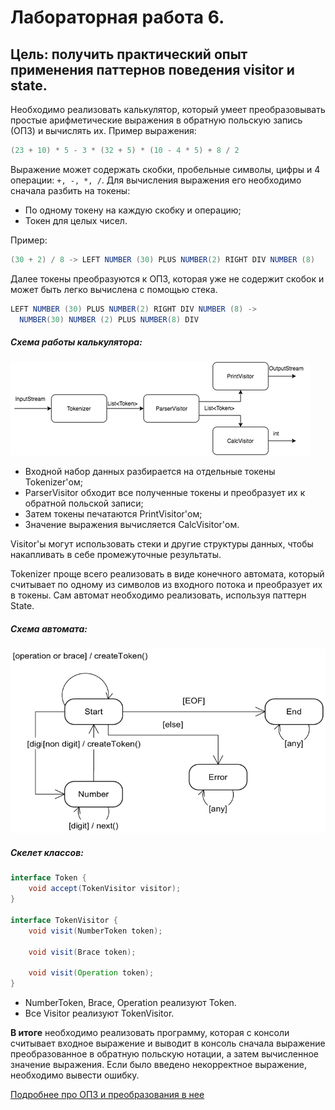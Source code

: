 # Лабораторная работа 6.

## Цель: получить практический опыт применения паттернов поведения visitor и state.

Необходимо реализовать калькулятор, который умеет преобразовывать простые арифметические выражения в обратную польскую
запись (ОПЗ) и вычислять их. Пример выражения:

```scala
(23 + 10) * 5 - 3 * (32 + 5) * (10 - 4 * 5) + 8 / 2
```

Выражение может содержать скобки, пробельные символы, цифры и 4 операции: ```+, -, *, /```. Для вычисления выражения его
необходимо сначала разбить на токены:

* По одному токену на каждую скобку и операцию;
* Токен для целых чисел.

Пример:

```scala
(30 + 2) / 8 -> LEFT NUMBER (30) PLUS NUMBER(2) RIGHT DIV NUMBER (8)
```

Далее токены преобразуются к ОПЗ, которая уже не содержит скобок и может быть легко вычислена с помощью стека.

```scala
LEFT NUMBER (30) PLUS NUMBER(2) RIGHT DIV NUMBER (8) ->
  NUMBER(30) NUMBER (2) PLUS NUMBER(8) DIV
```

##### Схема работы калькулятора:

![Pipeline](./Pipeline.png)

* Входной набор данных разбирается на отдельные токены Tokenizer'ом;
* ParserVisitor обходит все полученные токены и преобразует их к обратной польской записи;
* Затем токены печатаются PrintVisitor'ом;
* Значение выражения вычисляется СalcVisitor'ом.

Visitor'ы могут использовать стеки и другие структуры данных, чтобы накапливать в себе промежуточные результаты.

Tokenizer проще всего реализовать в виде конечного автомата, который считывает по одному из символов из входного потока
и преобразует их в токены. Сам автомат необходимо реализовать, используя паттерн State.

##### Схема автомата:

![State](./State.png)

##### Скелет классов:

```java
interface Token {
    void accept(TokenVisitor visitor);
}

interface TokenVisitor {
    void visit(NumberToken token);

    void visit(Brace token);

    void visit(Operation token);
}
```

* NumberToken, Brace, Operation реализуют Token.
* Все Visitor реализуют TokenVisitor.

**В итоге** необходимо реализовать программу, которая с консоли считывает входное выражение и выводит в консоль сначала
выражение преобразованное в обратную польскую нотации, а затем вычисленное значение выражения. Если было введено
некорректное выражение, необходимо вывести ошибку.

[Подробнее про ОПЗ и преобразования в нее](https://ru.wikipedia.org/wiki/Обратная_польская_запись)